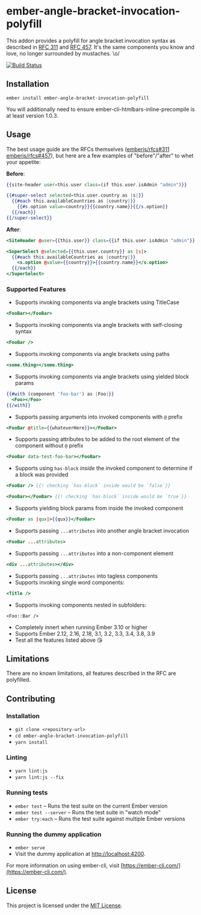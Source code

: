 # ember-angle-bracket-invocation-polyfill

This addon provides a polyfill for angle bracket invocation syntax as described
in [RFC 311](https://github.com/emberjs/rfcs/pull/311) and [RFC
457](https://emberjs.github.io/rfcs/0457-nested-lookups.html). It's the same
components you know and love, no longer surrounded by mustaches. \o/

[![Build Status](https://travis-ci.org/rwjblue/ember-angle-bracket-invocation-polyfill.svg?branch=master)](https://travis-ci.org/rwjblue/ember-angle-bracket-invocation-polyfill)

## Installation

```
ember install ember-angle-bracket-invocation-polyfill
```

You will additionally need to ensure ember-cli-htmlbars-inline-precompile is at least version 1.0.3.

## Usage

The best usage guide are the RFCs themselves
([emberjs/rfcs#311](https://emberjs.github.io/rfcs/0311-angle-bracket-invocation.html)
[emberjs/rfcs#457](https://emberjs.github.io/rfcs/0457-nested-lookups.html)),
but here are a few examples of "before"/"after" to whet your appetite:

**Before**:

```hbs
{{site-header user=this.user class=(if this.user.isAdmin "admin")}}

{{#super-select selected=this.user.country as |s|}}
  {{#each this.availableCountries as |country|}}
    {{#s.option value=country}}{{country.name}}{{/s.option}}
  {{/each}}
{{/super-select}}
```

**After**:

```hbs
<SiteHeader @user={{this.user}} class={{if this.user.isAdmin "admin"}} />

<SuperSelect @selected={{this.user.country}} as |s|>
  {{#each this.availableCountries as |country|}}
    <s.option @value={{country}}>{{country.name}}</s.option>
  {{/each}}
</SuperSelect>
```

### Supported Features

- Supports invoking components via angle brackets using TitleCase

```hbs
<FooBar></FooBar>
```

- Supports invoking components via angle brackets with self-closing syntax

```hbs
<FooBar />
```

- Supports invoking components via angle brackets using paths

```hbs
<some.thing></some.thing>
```

- Supports invoking components via angle brackets using yielded block params

```hbs
{{#with (component 'foo-bar') as |Foo|}}
  <Foo></Foo>
{{/with}}
```

- Supports passing arguments into invoked components with `@` prefix

```hbs
<FooBar @title={{whateverHere}}></FooBar>
```

- Supports passing attributes to be added to the root element of the component without `@` prefix

```hbs
<FooBar data-test-foo-bar></FooBar>
```

- Supports using `has-block` _inside_ the invoked component to determine if a block was provided

```hbs
<FooBar /> {{! checking `has-block` inside would be `false`}}

<FooBar></FooBar> {{! checking `has-block` inside would be `true`}}
```

- Supports yielding block params from inside the invoked component

```hbs
<FooBar as |qux|>{{qux}}</FooBar>
```

- Supports passing `...attributes` into another angle bracket invocation

```hbs
<FooBar ...attributes>
```

- Supports passing `...attributes` into a non-component element

```hbs
<div ...attributes></div>
```

- Supports passing `...attributes` into tagless components
- Supports invoking single word components:

```hbs
<Title />
```

- Supports invoking components nested in subfolders:

```
<Foo::Bar />
```

- Completely innert when running Ember 3.10 or higher
- Supports Ember 2.12, 2.16, 2.18, 3.1, 3.2, 3.3, 3.4, 3.8, 3.9
- Test all the features listed above 😘

## Limitations

There are no known limitations, all features described in the RFC are polyfilled.

## Contributing

### Installation

- `git clone <repository-url>`
- `cd ember-angle-bracket-invocation-polyfill`
- `yarn install`

### Linting

- `yarn lint:js`
- `yarn lint:js --fix`

### Running tests

- `ember test` – Runs the test suite on the current Ember version
- `ember test --server` – Runs the test suite in "watch mode"
- `ember try:each` – Runs the test suite against multiple Ember versions

### Running the dummy application

- `ember serve`
- Visit the dummy application at [http://localhost:4200](http://localhost:4200).

For more information on using ember-cli, visit [https://ember-cli.com/](https://ember-cli.com/).

## License

This project is licensed under the [MIT License](LICENSE.md).
